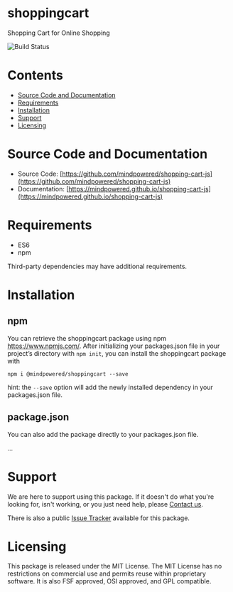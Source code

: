
shoppingcart
============
Shopping Cart for Online Shopping

![Build Status](https://mindpowered.dev/assets/images/github-badges/build-passing.svg)

Contents
========

* [Source Code and Documentation](#source-code-and-documentation)
* [Requirements](#requirements)
* [Installation](#installation)
* [Support](#support)
* [Licensing](#licensing)

# Source Code and Documentation
- Source Code: [https://github.com/mindpowered/shopping-cart-js](https://github.com/mindpowered/shopping-cart-js)
- Documentation: [https://mindpowered.github.io/shopping-cart-js](https://mindpowered.github.io/shopping-cart-js)

# Requirements
- ES6
- npm


Third-party dependencies may have additional requirements.

# Installation
## npm

You can retrieve the shoppingcart package using npm https://www.npmjs.com/. After initializing your packages.json file in your project’s directory with `npm init`, you can install the shoppingcart package with
```
npm i @mindpowered/shoppingcart --save
```
hint: the `--save` option will add the newly installed dependency in your packages.json file.

## package.json

You can also add the package directly to your packages.json file.

...


# Support
We are here to support using this package. If it doesn't do what you're looking for, isn't working, or you just need help, please [Contact us][contact].

There is also a public [Issue Tracker][bugs] available for this package.

# Licensing
This package is released under the MIT License. The MIT License has no restrictions on commercial use and permits reuse within proprietary software. It is also FSF approved, OSI approved, and GPL compatible.



[bugs]: https://github.com/mindpowered/shopping-cart-js/issues
[contact]: https://mindpowered.dev/support/?ref=shopping-cart-js/
[licensing]: https://mindpowered.dev/?ref=shopping-cart-js
[purchase]: https://mindpowered.dev/purchase/
